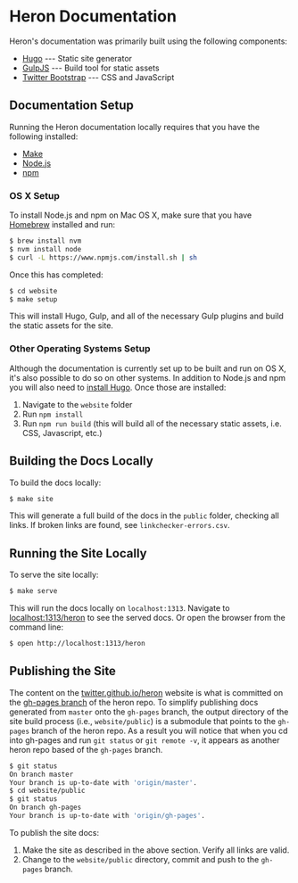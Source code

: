 # Heron Documentation

Heron's documentation was primarily built using the following components:

* [Hugo](http://gohugo.io) --- Static site generator
* [GulpJS](http://gulpjs.com) --- Build tool for static assets
* [Twitter Bootstrap](http://getbootstrap.com) --- CSS and JavaScript

## Documentation Setup

Running the Heron documentation locally requires that you have the following installed:

* [Make](https://www.gnu.org/software/make/)
* [Node.js](https://nodejs.org/en/)
* [npm](https://www.npmjs.com/)

### OS X Setup

To install Node.js and npm on Mac OS X, make sure that you have [Homebrew](http://brew.sh/)
installed and run:

```bash
$ brew install nvm
$ nvm install node
$ curl -L https://www.npmjs.com/install.sh | sh
```

Once this has completed:

```bash
$ cd website
$ make setup
```

This will install Hugo, Gulp, and all of the necessary Gulp plugins and build
the static assets for the site.

### Other Operating Systems Setup

Although the documentation is currently set up to be built and run on OS X, it's
also possible to do so on other systems. In addition to Node.js and npm you will
also need to [install Hugo](https://github.com/spf13/hugo/releases). Once those
are installed:

1. Navigate to the `website` folder
2. Run `npm install`
3. Run `npm run build` (this will build all of the necessary static assets, i.e.
   CSS, Javascript, etc.)

## Building the Docs Locally

To build the docs locally:

```bash
$ make site
```

This will generate a full build of the docs in the `public` folder, checking all links. If broken
links are found, see `linkchecker-errors.csv`.

## Running the Site Locally

To serve the site locally:

```bash
$ make serve
```

This will run the docs locally on `localhost:1313`. Navigate to
[localhost:1313/heron](http://localhost:1313/heron) to see the served docs. Or open the
browser from the command line:

```bash
$ open http://localhost:1313/heron
```

## Publishing the Site

The content on the [twitter.github.io/heron](http://twitter.github.io/heron) website is what is
committed on the [gh-pages branch](https://github.com/twitter/heron/tree/gh-pages) of the heron repo.
To simplify publishing docs generated from `master` onto the `gh-pages` branch, the output directory
of the site build process (i.e., `website/public`) is a submodule that points to the `gh-pages` branch
of the heron repo. As a result you will notice that when you cd into gh-pages and run `git status`
or `git remote -v`, it appears as another heron repo based of the `gh-pages` branch.

```bash
$ git status
On branch master
Your branch is up-to-date with 'origin/master'.
$ cd website/public
$ git status
On branch gh-pages
Your branch is up-to-date with 'origin/gh-pages'.
```

To publish the site docs:

1. Make the site as described in the above section. Verify all links are valid.
2. Change to the `website/public` directory, commit and push to the `gh-pages` branch.

